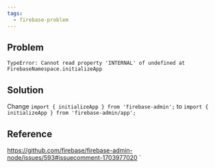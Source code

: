 ```yaml
---
tags:
  - firebase-problem
---
```

## Problem

`TypeError: Cannot read property 'INTERNAL' of undefined at FirebaseNamespace.initializeApp`

## Solution

Change `import { initializeApp } from 'firebase-admin';` to `import { initializeApp } from 'firebase-admin/app';`

## Reference

https://github.com/firebase/firebase-admin-node/issues/593#issuecomment-1703977020
`